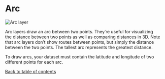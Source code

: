 # Arc

![Arc layer](https://d1a3f4spazzrp4.cloudfront.net/kepler.gl/documentation/image37.png)

Arc layers draw an arc between two points. They’re useful for visualizing the distance between two points as well as comparing distances in 3D. Note that arc layers don’t show routes between points, but simply the distance between the two points. The tallest arc represents the greatest distance.

To draw arcs, your dataset must contain the latitude and longitude of two different points for each arc.

[Back to table of contents](../a-introduction.md)

